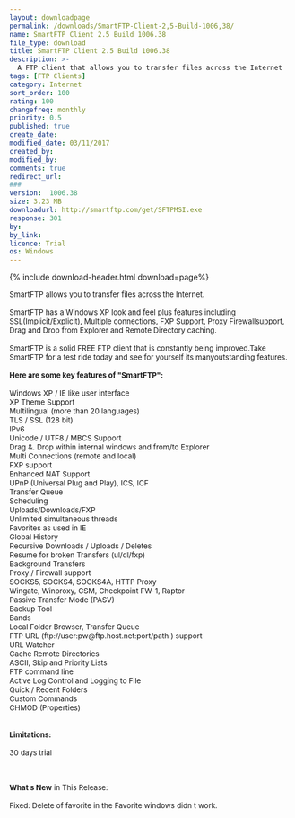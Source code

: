 ```yaml
---
layout: downloadpage
permalink: /downloads/SmartFTP-Client-2,5-Build-1006,38/
name: SmartFTP Client 2.5 Build 1006.38
file_type: download
title: SmartFTP Client 2.5 Build 1006.38
description: >-
  A FTP client that allows you to transfer files across the Internet
tags: [FTP Clients]
category: Internet
sort_order: 100
rating: 100
changefreq: monthly
priority: 0.5
published: true
create_date: 
modified_date: 03/11/2017
created_by: 
modified_by: 
comments: true
redirect_url: 
### 
version:  1006.38
size: 3.23 MB
downloadurl: http://smartftp.com/get/SFTPMSI.exe
response: 301
by: 
by_link: 
licence: Trial 
os: Windows
---
```


{% include download-header.html download=page%}

<p style="fix-download-text !important">
<p><font size="2"><p>SmartFTP allows you to transfer files across the Internet. <br />
<br />
SmartFTP has a Windows XP look and feel plus features including SSL(Implicit/Explicit), Multiple connections, FXP Support, Proxy Firewallsupport, Drag and Drop from Explorer and Remote Directory caching.<br />
<br />
SmartFTP is a solid FREE FTP client that is constantly being improved.Take SmartFTP for a test ride today and see for yourself its manyoutstanding features.<br />
<br />
<span><strong>Here are some key features of "SmartFTP":</strong></span><br />
<br />
Windows XP / IE like user interface <br />
XP Theme Support <br />
Multilingual (more than 20 languages) <br />
TLS / SSL (128 bit) <br />
IPv6 <br />
Unicode / UTF8 / MBCS Support <br />
Drag &amp;. Drop within internal windows and from/to Explorer <br />
Multi Connections (remote and local) <br />
FXP support <br />
Enhanced NAT Support<br />
UPnP (Universal Plug and Play), ICS, ICF <br />
Transfer Queue<br />
Scheduling<br />
Uploads/Downloads/FXP<br />
Unlimited simultaneous threads <br />
Favorites as used in IE <br />
Global History <br />
Recursive Downloads / Uploads / Deletes <br />
Resume for broken Transfers (ul/dl/fxp) <br />
Background Transfers <br />
Proxy / Firewall support<br />
SOCKS5, SOCKS4, SOCKS4A, HTTP Proxy<br />
Wingate, Winproxy, CSM, Checkpoint FW-1, Raptor<br />
Passive Transfer Mode (PASV) <br />
Backup Tool <br />
Bands<br />
Local Folder Browser, Transfer Queue <br />
FTP URL (ftp://user:pw@ftp.host.net:port/path ) support <br />
URL Watcher <br />
Cache Remote Directories <br />
ASCII, Skip and Priority Lists <br />
FTP command line <br />
Active Log Control and Logging to File <br />
Quick / Recent Folders <br />
Custom Commands <br />
CHMOD (Properties) <br />
<br />
<br />
<span><strong>Limitations:</strong></span><br />
<br />
30 days trial <br />
</p>
<div class="celltext_big"><br />
<br />
<strong>What s New</strong> in This Release:<br />
<br />
Fixed: Delete of favorite in the Favorite windows didn t work.</div></p></p>
